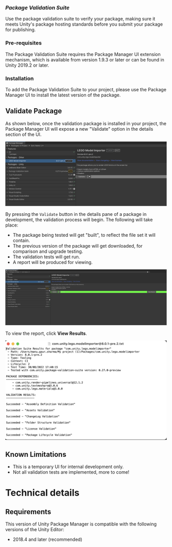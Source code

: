 ### **_Package Validation Suite_**

Use the package validation suite to verify your package, making sure it meets Unity's package hosting standards before you submit your package for publishing.

### Pre-requisites
The Package Validation Suite requires the Package Manager UI extension mechanism, which is available from version 1.9.3 or later or can be found in Unity 2019.2 or later.

### Installation
To add the Package Validation Suite to your project, please use the Package Manager UI to install the latest version of the package.

## Validate Package
As shown below, once the validation package is installed in your project, the Package Manager UI will expose a new "Validate" option in the details section of the UI.

![Validate button](images/Validate.png)

 By pressing the `Validate` button in the details pane of a package in development, the validation process will begin.  The following will take place:
 - The package being tested will get "built", to reflect the file set it will contain.
 - The previous version of the package will get downloaded, for comparison and upgrade testing.
 - The validation tests will get run.
 - A report will be produced for viewing.


 ![results](images/ValidateResults.png)

 To view the report, click __View Results__.

 ![report](images/Result.png)


## Known Limitations

* This is a temporary UI for internal development only.
* Not all validation tests are implemented, more to come!


# Technical details

## Requirements

This version of Unity Package Manager is compatible with the following versions of the Unity Editor:

* 2018.4 and later (recommended)
